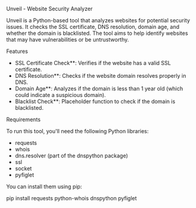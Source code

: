 Unveil - Website Security Analyzer

Unveil is a Python-based tool that analyzes websites for potential security issues. It checks the SSL certificate, DNS resolution, domain age, and whether the domain is blacklisted. The tool aims to help identify websites that may have vulnerabilities or be untrustworthy.

Features

- SSL Certificate Check**: Verifies if the website has a valid SSL certificate.
- DNS Resolution**: Checks if the website domain resolves properly in DNS.
- Domain Age**: Analyzes if the domain is less than 1 year old (which could indicate a suspicious domain).
- Blacklist Check**: Placeholder function to check if the domain is blacklisted.
  
Requirements

To run this tool, you'll need the following Python libraries:

- requests
- whois
- dns.resolver (part of the dnspython package)
- ssl
- socket
- pyfiglet

You can install them using pip:

pip install requests python-whois dnspython pyfiglet
